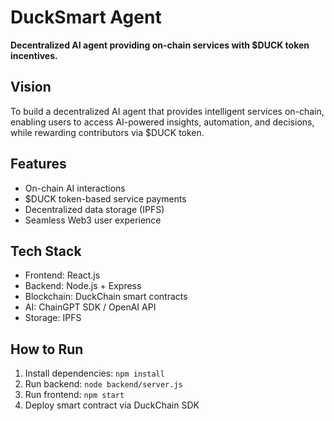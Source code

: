 # DuckSmart Agent

**Decentralized AI agent providing on-chain services with $DUCK token incentives.**

## Vision
To build a decentralized AI agent that provides intelligent services on-chain, enabling users to access AI-powered insights, automation, and decisions, while rewarding contributors via $DUCK token.

## Features
- On-chain AI interactions
- $DUCK token-based service payments
- Decentralized data storage (IPFS)
- Seamless Web3 user experience

## Tech Stack
- Frontend: React.js
- Backend: Node.js + Express
- Blockchain: DuckChain smart contracts
- AI: ChainGPT SDK / OpenAI API
- Storage: IPFS

## How to Run
1. Install dependencies: `npm install`
2. Run backend: `node backend/server.js`
3. Run frontend: `npm start`
4. Deploy smart contract via DuckChain SDK
